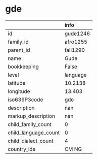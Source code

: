 # gde
|                      | info     |
|:---------------------|:---------|
| id                   | gude1246 |
| family_id            | afro1255 |
| parent_id            | fali1290 |
| name                 | Gude     |
| bookkeeping          | False    |
| level                | language |
| latitude             | 10.2138  |
| longitude            | 13.403   |
| iso639P3code         | gde      |
| description          | nan      |
| markup_description   | nan      |
| child_family_count   | 0        |
| child_language_count | 0        |
| child_dialect_count  | 4        |
| country_ids          | CM NG    |